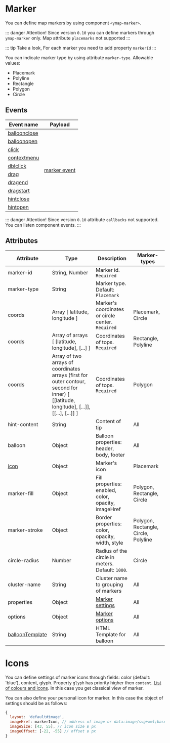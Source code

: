 # Marker

You can define map markers by using component `<ymap-marker>`.

::: danger Attention!
Since version `0.10` you can define markers through `ymap-marker` only. Map attribute `placemarks` not supported
:::

::: tip Take a look,
For each marker you need to add property `markerId` 
:::

You can indicate marker type by using attribute `marker-type`. Allowable values:
* Placemark
* Polyline
* Rectangle
* Polygon
* Circle

## Events

<table>
  <thead>
    <tr>
      <th>Event name</th>
      <th>Payload</th>
    </tr>
  </thead>
  <tbody>
    <tr>
      <td><a href="https://tech.yandex.ru/maps/jsapi/doc/2.1/ref/reference/GeoObject-docpage/#GeoObject__events-summary">balloonclose</a></td>
      <td rowspan="10" style="text-align: center;">
        <a href="https://tech.yandex.ru/maps/doc/jsapi/2.1/dg/concepts/events-docpage/">marker event</a>
      </td>
    </tr>
    <tr>
      <td><a href="https://tech.yandex.ru/maps/jsapi/doc/2.1/ref/reference/GeoObject-docpage/#GeoObject__events-summary">balloonopen</a></td>
    </tr>
    <tr>
      <td><a href="https://tech.yandex.ru/maps/jsapi/doc/2.1/ref/reference/GeoObject-docpage/#GeoObject__events-summary">click</a></td>
    </tr>
    <tr>
      <td><a href="https://tech.yandex.ru/maps/jsapi/doc/2.1/ref/reference/GeoObject-docpage/#GeoObject__events-summary">contextmenu</a></td>
    </tr>
    <tr>
      <td><a href="https://tech.yandex.ru/maps/jsapi/doc/2.1/ref/reference/GeoObject-docpage/#GeoObject__events-summary">dblclick</a></td>
    </tr>
    <tr>
      <td><a href="https://tech.yandex.ru/maps/jsapi/doc/2.1/ref/reference/GeoObject-docpage/#GeoObject__events-summary">drag</a></td>
    </tr>
    <tr>
      <td><a href="https://tech.yandex.ru/maps/jsapi/doc/2.1/ref/reference/GeoObject-docpage/#GeoObject__events-summary">dragend</a></td>
    </tr>
    <tr>
      <td><a href="https://tech.yandex.ru/maps/jsapi/doc/2.1/ref/reference/GeoObject-docpage/#GeoObject__events-summary">dragstart</a></td>
    </tr>
    <tr>
      <td><a href="https://tech.yandex.ru/maps/jsapi/doc/2.1/ref/reference/GeoObject-docpage/#GeoObject__events-summary">hintclose</a></td>
    </tr>
    <tr>
      <td><a href="https://tech.yandex.ru/maps/jsapi/doc/2.1/ref/reference/GeoObject-docpage/#GeoObject__events-summary">hintopen</a></td>
    </tr>
  </tbody>
</table>

::: danger Attention!
Since version `0.10` attribute `callbacks` not supported. You can listen component events.
:::

## Attributes

| Attribute | Type | Description | Marker-types |
| ----- | ----- | ----- | ----- |
| marker-id | String, Number | Marker id. `Required` ||
| marker-type | String | Marker type. Default: `Placemark` ||
| coords | Array [ latitude, longitude ] | Marker's coordinates or circle center. `Required` | Placemark, Circle |
| coords | Array of arrays [ [latitude, longitude], [...] ] | Coordinates of tops. `Required` | Rectangle, Polyline |
| coords | Array of two arrays of coordinates arrays (first for outer contour, second for inner) [ [[latitude, longitude], [...]], [[...], [...]] ] | Coordinates of tops. `Required` | Polygon |
| hint-content | String | Content of tip | All |
| balloon | Object | Balloon properties: header, body, footer | All |
| [icon](#icons) | Object | Marker's icon | Placemark |
| marker-fill | Object | Fill properties: enabled, color, opacity, imageHref | Polygon, Rectangle, Circle |
| marker-stroke | Object | Border properties: color, opacity, width, style | Polygon, Rectangle, Circle, Polyline |
| circle-radius | Number | Radius of the circle in meters. Default: `1000`. | Circle |
| cluster-name | String | Cluster name to grouping of markers | All |
| properties | Object | [Marker settings](https://tech.yandex.ru/maps/doc/jsapi/2.1/ref/reference/GeoObject-docpage/#param-feature.properties) | All |
| options | Object | [Marker options](https://tech.yandex.ru/maps/doc/jsapi/2.1/ref/reference/GeoObject-docpage/#param-options) | All |
| [balloonTemplate](/examples/#кастомный-темпnейт-баnуна) | String | HTML Template for balloon | All |

# Icons

You can define settings of marker icons through fields: color (default: 'blue'), content, glyph. Property `glyph` has priority higher then  `content`. [List of colours and icons](https://tech.yandex.ru/maps/doc/jsapi/2.1/ref/reference/option.presetStorage-docpage/). In this case you get classical view of marker.

You can also define your personal icon for marker. In this case the object of settings should be as follows:

```JavaScript
{
  layout: 'default#image',
  imageHref: markerIcon, // address of image or data:image/svg+xml;base64
  imageSize: [43, 55], // icon size в px
  imageOffset: [-22, -55] // offset в px
}

```
